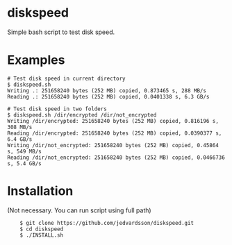 # diskspeed

Simple bash script to test disk speed.

# Examples

    # Test disk speed in current directory
    $ diskspeed.sh
	Writing .: 251658240 bytes (252 MB) copied, 0.873465 s, 288 MB/s
	Reading .: 251658240 bytes (252 MB) copied, 0.0401338 s, 6.3 GB/s    

    # Test disk speed in two folders
    $ diskspeed.sh /dir/encrypted /dir/not_encrypted
	Writing /dir/encrypted: 251658240 bytes (252 MB) copied, 0.816196 s, 308 MB/s
	Reading /dir/encrypted: 251658240 bytes (252 MB) copied, 0.0390377 s, 6.4 GB/s
	Writing /dir/not_encrypted: 251658240 bytes (252 MB) copied, 0.45864 s, 549 MB/s
	Reading /dir/not_encrypted: 251658240 bytes (252 MB) copied, 0.0466736 s, 5.4 GB/s


# Installation
(Not necessary. You can run script using full path)

        $ git clone https://github.com/jedvardsson/diskspeed.git
        $ cd diskspeed
        $ ./INSTALL.sh  

